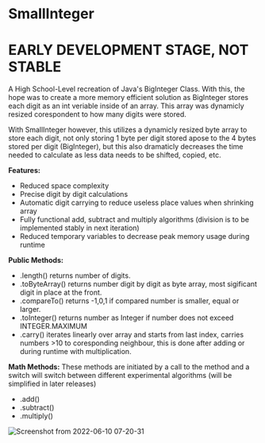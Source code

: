 # SmallInteger
<h1>EARLY DEVELOPMENT STAGE, NOT STABLE</h1>

A High School-Level recreation of Java's BigInteger Class. With this, the hope was to create a more memory efficient solution as BigInteger stores each digit as an int veriable inside of an array. This array was dynamicly resized corespondent to how many digits were stored. 

With SmallInteger however, this utilizes a dynamicly resized byte array to store each digit, not only storing 1 byte per digit stored apose to the 4 bytes stored per digit (BigInteger), but this also dramaticly decreases the time needed to calculate as less data needs to be shifted, copied, etc.

<b>Features:</b>
 - Reduced space complexity
 - Precise digit by digit calculations
 - Automatic digit carrying to reduce useless place values when shrinking array
 - Fully functional add, subtract and multiply algorithms (division is to be implemented stably in next iteration)
 - Reduced temporary variables to decrease peak memory usage during runtime

<b>Public Methods:</b>
 - .length() returns number of digits.
 - .toByteArray() returns number digit by digit as byte array, most sigificant digit in place at the front.
 - .compareTo() returns -1,0,1 if compared number is smaller, equal or larger.
 - .toInteger() returns number as Integer if number does not exceed INTEGER.MAXIMUM
 - .carry() iterates linearly over array and starts from last index, carries numbers >10 to coresponding neighbour, this is done after adding or during runtime with multiplication.
 
  <b>Math Methods:</b>
  These methods are initiated by a call to the method and a switch will switch between different experimental algorithms (will be simplified in later releases)
  - .add()
  - .subtract()
  - .multiply()


  
  ![Screenshot from 2022-06-10 07-20-31](https://user-images.githubusercontent.com/41515697/175853031-f401d50b-3853-4722-93c0-78d6e640b406.png)

